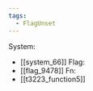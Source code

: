 ```yaml
---
tags:
  - FlagUnset
---
```

System:
- [[system_66]]
Flag:
- [[flag_9478]]
Fn:
- [[t3223_function5]]
